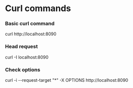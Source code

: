 # Curl commands

### Basic curl command
curl http://localhost:8090

### Head request
curl -I  localhost:8090

### Check options
curl -i --request-target "*" -X OPTIONS http://localhost:8090